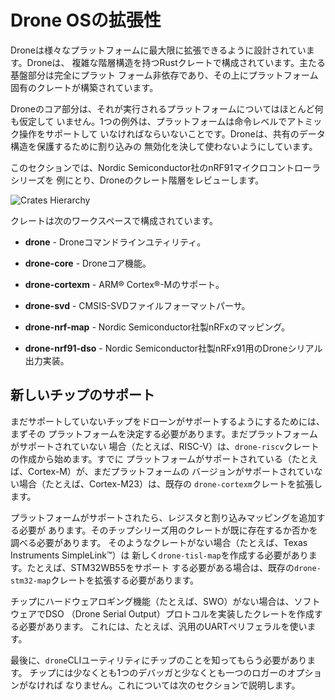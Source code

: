 # Drone OSの拡張性

Droneは様々なプラットフォームに最大限に拡張できるように設計されています。Droneは、
複雑な階層構造を持つRustクレートで構成されています。主たる基盤部分は完全にプラット
フォーム非依存であり、その上にプラットフォーム固有のクレートが構築されています。

Droneのコア部分は、それが実行されるプラットフォームについてはほとんど何も仮定して
いません。1つの例外は、プラットフォームは命令レベルでアトミック操作をサポートして
いなければならいないことです。Droneは、共有のデータ構造を保護するために割り込みの
無効化を決して使わないようにしています。

このセクションでは、Nordic Semiconductor社のnRF91マイクロコントローラシリーズを
例にとり、Droneのクレート階層をレビューします。

![Crates Hierarchy](../assets/crates-hierarchy.svg)

クレートは次のワークスペースで構成されています。

* **drone** - Droneコマンドラインユティリティ。

* **drone-core** - Droneコア機能。

* **drone-cortexm** - ARM® Cortex®-Mのサポート。

* **drone-svd** - CMSIS-SVDファイルフォーマットパーサ。

* **drone-nrf-map** - Nordic Semiconductor社製nRFxのマッピング。

* **drone-nrf91-dso** - Nordic Semiconductor社製nRFx91用のDroneシリアル出力実装。

## 新しいチップのサポート

まだサポートしていないチップをドローンがサポートするようにするためには、まずその
プラットフォームを決定する必要があります。まだプラットフォームがサポートされていない
場合（たとえば、RISC-V）は、`drone-riscv`クレートの作成から始めます。すでに
プラットフォームがサポートされている（たとえば、Cortex-M）が、まだプラットフォームの
バージョンがサポートされていない場合（たとえば、Cortex-M23）は、既存の
`drone-cortexm`クレートを拡張します。

プラットフォームがサポートされたら、レジスタと割り込みマッピングを追加する必要が
あります。そのチップシリーズ用のクレートが既に存在するか否かを調べる必要があります。
そのようなクレートがない場合（たとえば、Texas Instruments SimpleLink™）は
新しく`drone-tisl-map`を作成する必要があります。たとえば、STM32WB55をサポート
する必要がある場合は、既存の`drone-stm32-map`クレートを拡張する必要があります。

チップにハードウェアロギング機能（たとえば、SWO）がない場合は、ソフトウェアでDSO
（Drone Serial Output）プロトコルを実装したクレートを作成する必要があります。
これには、たとえば、汎用のUARTペリフェラルを使います。

最後に、`drone`CLIユーティリティにチップのことを知ってもらう必要があります。
チップには少なくとも1つのデバッガと少なくとも一つのロガーのオプションがなければ
なりません。これについては次のセクションで説明します。
